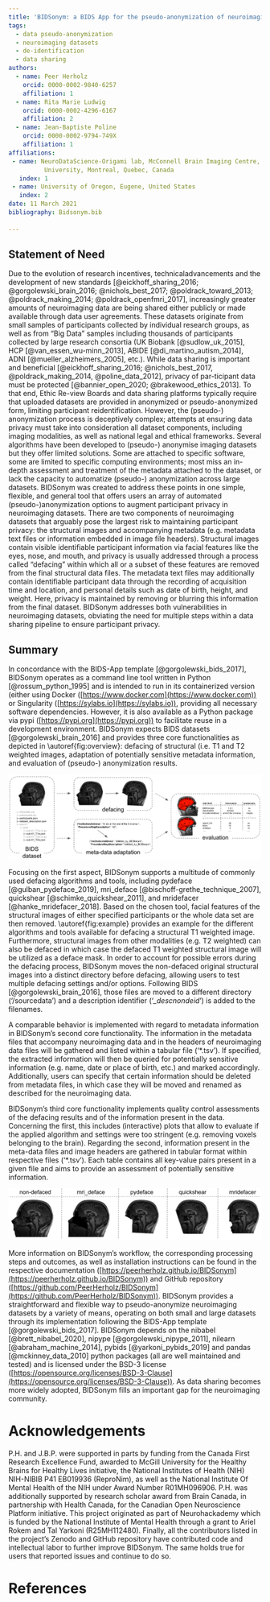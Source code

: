 ```yaml
---
title: 'BIDSonym: a BIDS App for the pseudo-anonymization of neuroimaging datasets'
tags:
  - data pseudo-anonymization 
  - neuroimaging datasets
  - de-identification
  - data sharing
authors:
  - name: Peer Herholz
    orcid: 0000-0002-9840-6257
    affiliation: 1
  - name: Rita Marie Ludwig
    orcid: 0000-0002-4296-6167
    affiliation: 2
  - name: Jean-Baptiste Poline
    orcid: 0000-0002-9794-749X
    affiliation: 1
affiliations:
 - name: NeuroDataScience-Origami lab, McConnell Brain Imaging Centre, The Neuro (Montreal Neurological Institute-Hospital), Faculty of Medicine, McGill
          University, Montreal, Quebec, Canada
   index: 1
 - name: University of Oregon, Eugene, United States
   index: 2
date: 11 March 2021
bibliography: Bidsonym.bib

---
```


## Statement of Need
Due to the evolution of research incentives, technicaladvancements  and  the  development  of  new  standards [@eickhoff_sharing_2016; @gorgolewski_brain_2016; @nichols_best_2017; @poldrack_toward_2013; @poldrack_making_2014; @poldrack_openfmri_2017],  increasingly greater amounts of neuroimaging  data  are  being  shared  either  publicly  or made  available  through  data  user  agreements.   These datasets originate from small samples of participants collected  by  individual  research  groups,  as  well  as  from “Big Data” samples including thousands of participants collected by large research consortia (UK Biobank [@sudlow_uk_2015],  HCP [@van_essen_wu-minn_2013],  ABIDE [@di_martino_autism_2014],  ADNI  [@mueller_alzheimers_2005], etc.).   While  data  sharing  is  important  and  beneficial [@eickhoff_sharing_2016; @nichols_best_2017, @poldrack_making_2014, @poline_data_2012],  privacy  of  par-ticipant  data  must  be  protected [@bannier_open_2020; @brakewood_ethics_2013].  To that end, Ethic Re-view  Boards  and  data  sharing  platforms  typically  require that uploaded datasets are provided in anonymized or  pseudo-anonymized  form,  limiting  participant  reidentification.    However,  the  (pseudo-) anonymization process  is  deceptively  complex;  attempts  at  ensuring data  privacy  must  take  into  consideration  all  dataset components, including imaging modalities, as well as national legal and ethical frameworks.  Several algorithms have  been  developed  to  (pseudo-) anonymise  imaging datasets but they offer limited solutions.  Some are attached to specific software, some are limited to specific computing environments; most miss an in-depth assessment  and  treatment  of  the  metadata  attached  to  the dataset, or lack the capacity to automatize (pseudo-) anonymization across large datasets. BIDSonym was created to address these points in one simple, flexible, and general tool that offers users an array of automated (pseudo-)anonymization options to augment participant privacy in neuroimaging datasets.
There are two components of neuroimaging datasets that arguably pose the largest risk to maintaining participant privacy: the structural images and accompanying metadata (e.g. metadata text files or information embedded in image file headers). Structural images contain
visible identifiable participant information via facial features like the eyes, nose, and mouth, and privacy is usually addressed through a process called “defacing” within which all or a subset of these features are removed from the final structural data files. The metadata text files may
additionally contain identifiable participant data through the recording of acquisition time and location, and personal details such as date of birth, height, and weight. Here, privacy is maintained by removing or blurring this information from the final dataset. BIDSonym addresses
both vulnerabilities in neuroimaging datasets, obviating the need for multiple steps within a data sharing pipeline to ensure participant privacy.

## Summary
In concordance with the BIDS-App template [@gorgolewski_bids_2017], BIDSonym operates as a command line tool written in Python [@rossum_python_1995] and
is intended to run in its containerized version (either using Docker ([https://www.docker.com](https://www.docker.com)) or Singularity ([https://sylabs.io](https://sylabs.io)), providing all necessary software dependencies. However, it is also available as a Python package via pypi ([https://pypi.org](https://pypi.org)) to facilitate reuse in a development environment. BIDSonym expects BIDS datasets [@gorgolewski_brain_2016] and provides three core functionalities as depicted in \autoref{fig:overview}: defacing of structural (i.e. T1 and T2 weighted images, adaptation of potentially sensitive metadata information, and evaluation of (pseudo-) anonymization results.


![Overview of BIDSonym’s functionality | Providing a dataset in BIDS as input, structural images are defaced, meta-data fields adapted as requested and the performance of the defacing, as well as all meta-data fields (in both the json sidecar files and image headers) evaluated.\label{fig:overview}](bidsonym_functionality.png)



Focusing on the first aspect, BIDSonym supports a multitude of commonly used defacing algorithms and tools, including pydeface [@gulban_pydeface_2019], mri_deface [@bischoff-grethe_technique_2007], quickshear [@schimke_quickshear_2011], and mridefacer [@hanke_mridefacer_2018]. Based on the chosen tool, facial features of the structural images of either specified participants or the whole data set are then removed. \autoref{fig:example} provides an example for the different algorithms and tools available for defacing a structural T1 weighted image. Furthermore, structural images from other modalities (e.g. T2 weighted) can also be defaced in which case the defaced T1 weighted structural image will be utilized as a deface mask. In order to account for possible errors during the defacing process, BIDSonym moves the non-defaced original structural images into a distinct directory before defacing, allowing users to test multiple defacing settings and/or options. Following BIDS [@gorgolewski_brain_2016], those files are moved to a different directory (‘/sourcedata’) and a description identifier (‘*_descnondeid*’) is added to the filenames. 

A comparable behavior is implemented with regard to metadata information in BIDSonym’s second core functionality. The information in the metadata files that accompany neuroimaging data and in the headers of neuroimaging data files will be gathered and listed within a tabular file (‘*.tsv’). If specified, the extracted information will then be queried for potentially sensitive information (e.g. name, date or place of birth, etc.) and marked accordingly. Additionally, users can specify that certain information should be deleted from metadata files, in which case they will be moved and renamed as described for the neuroimaging data.

BIDSonym’s third core functionality implements quality control assessments of the defacing results and of the information present in the data. Concerning
the first, this includes (interactive) plots that allow to evaluate if the applied algorithm and settings were too stringent (e.g. removing voxels belonging to the brain). Regarding the second, information present in the meta-data files and image headers are gathered in tabular format within respective files (‘*.tsv’). Each table contains all key-value pairs present in a given file and aims to provide an assessment of potentially sensitive
information.

![Defacing examples | Results of the different algorithms and tools (columns) included in BIDSonym, displayed in comparison to the corresponding original structural image (most left).\label{fig:examples}](bidsonym_example.png)

More information on BIDSonym’s workflow, the corresponding processing steps and outcomes, as well as installation instructions can be found in the respective documentation ([https://peerherholz.github.io/BIDSonym](https://peerherholz.github.io/BIDSonym)) and GitHub repository ([https://github.com/PeerHerholz/BIDSonym](https://github.com/PeerHerholz/BIDSonym)).
BIDSonym provides a straightforward and flexible way to pseudo-anonymize neuroimaging datasets by a variety of means, operating on both small and large datasets through its implementation following the BIDS-App template [@gorgolewski_bids_2017]. BIDSonym depends on the nibabel [@brett_nibabel_2020], nipype [@gorgolewski_nipype_2011], nilearn [@abraham_machine_2014], pybids [@yarkoni_pybids_2019] and pandas [@mckinney_data_2010] python packages (all are well maintained and tested) and is licensed under the BSD-3 license ([https://opensource.org/licenses/BSD-3-Clause](https://opensource.org/licenses/BSD-3-Clause)). As data sharing becomes more widely adopted, BIDSonym fills an important gap for the neuroimaging community.



# Acknowledgements

P.H. and J.B.P. were supported in parts by funding from the Canada First Research Excellence Fund, awarded to McGill University for the Healthy Brains for
Healthy Lives initiative, the National Institutes of Health (NIH) NIH-NIBIB P41 EB019936 (ReproNim), as well as the National Institute Of Mental Health of the NIH under Award Number R01MH096906. P.H. was additionally supported by research scholar award from Brain Canada, in partnership with Health Canada, for the Canadian Open Neuroscience Platform initiative. This project originated as part of Neurohackademy which is funded by the National Institute of Mental Health through a grant to Ariel Rokem and Tal Yarkoni (R25MH112480). Finally, all the contributors listed in the project’s Zenodo and GitHub repository have contributed code and intellectual labor to further improve BIDSonym. The same holds true for users that reported issues and continue to
do so.

# References
